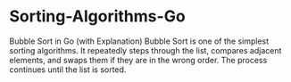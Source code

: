 # Sorting-Algorithms-Go
Bubble Sort in Go (with Explanation) Bubble Sort is one of the simplest sorting algorithms. It repeatedly steps through the list, compares adjacent elements, and swaps them if they are in the wrong order. The process continues until the list is sorted.
